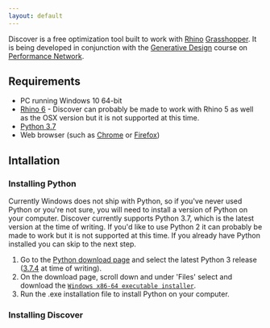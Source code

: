 ```yaml
---
layout: default
---
```


Discover is a free optimization tool built to work with [Rhino](https://rhino3d.com) [Grasshopper](http://grasshopper3d.com). It is being developed in conjunction with the [Generative Design](https://performance.thinkific.com/courses/generative-design-course?ref=a6f24f) course on [Performance Network](https://performance.thinkific.com/?ref=a6f24f). 

## Requirements

- PC running Windows 10 64-bit
- [Rhino 6](https://www.rhino3d.com/download) - Discover can probably be made to work with Rhino 5 as well as the OSX version but it is not supported at this time.
- [Python 3.7](https://www.python.org/downloads/windows/)
- Web browser (such as [Chrome](https://www.google.com/chrome/b/) or [Firefox](https://www.mozilla.org/en-US/firefox/new/))

## Intallation

### Installing Python

Currently Windows does not ship with Python, so if you've never used Python or you're not sure, you will need to install a version of Python on your computer. Discover currently supports Python 3.7, which is the latest version at the time of writing. If you'd like to use Python 2 it can probably be made to work but it is not supported at this time. If you already have Python installed you can skip to the next step.

1. Go to the [Python download page](https://www.python.org/downloads/windows/) and select the latest Python 3 release ([3.7.4](https://www.python.org/downloads/release/python-374/) at time of writing).
2. On the download page, scroll down and under 'Files' select and download the [`Windows x86-64 executable installer`](https://www.python.org/ftp/python/3.7.4/python-3.7.4-amd64.exe). 
3. Run the .exe installation file to install Python on your computer.


 
### Installing Discover
